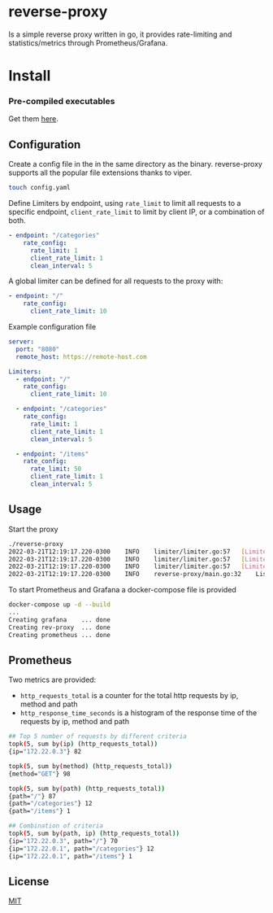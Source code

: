 # reverse-proxy

Is a simple reverse proxy written in go, it provides rate-limiting and statistics/metrics through Prometheus/Grafana.

# Install

### Pre-compiled executables

Get them [here](https://github.com/alejandroik/reverse-proxy/releases).

## Configuration

Create a config file in the in the same directory as the binary. reverse-proxy supports all the popular file extensions thanks to viper.

```bash
touch config.yaml
```

Define Limiters by endpoint, using `rate_limit` to limit all requests to a specific endpoint, `client_rate_limit` to limit by client IP, or a combination of both.

```yaml
- endpoint: "/categories"
    rate_config:
      rate_limit: 1
      client_rate_limit: 1
      clean_interval: 5
```

A global limiter can be defined for all requests to the proxy with:

```yaml
- endpoint: "/"
    rate_config:
      client_rate_limit: 10
```

Example configuration file

```yaml
server:
  port: "8080"
  remote_host: https://remote-host.com

Limiters:
  - endpoint: "/"
    rate_config:
      client_rate_limit: 10

  - endpoint: "/categories"
    rate_config:
      rate_limit: 1
      client_rate_limit: 1
      clean_interval: 5

  - endpoint: "/items"
    rate_config:
      rate_limit: 50
      client_rate_limit: 1
      clean_interval: 5
```

## Usage

Start the proxy

```bash
./reverse-proxy
2022-03-21T12:19:17.220-0300	INFO	limiter/limiter.go:57	[Limiter] Started limiter for /
2022-03-21T12:19:17.220-0300	INFO	limiter/limiter.go:57	[Limiter] Started limiter for /categories
2022-03-21T12:19:17.220-0300	INFO	limiter/limiter.go:57	[Limiter] Started limiter for /items
2022-03-21T12:19:17.220-0300	INFO	reverse-proxy/main.go:32	Listening on 8080
```

To start Prometheus and Grafana a docker-compose file is provided

```bash
docker-compose up -d --build
...
Creating grafana    ... done
Creating rev-proxy  ... done
Creating prometheus ... done
```

## Prometheus

Two metrics are provided:

- `http_requests_total` is a counter for the total http requests by ip, method and path
- `http_response_time_seconds` is a histogram of the response time of the requests by ip, method and path

```bash
## Top 5 number of requests by different criteria
topk(5, sum by(ip) (http_requests_total))
{ip="172.22.0.3"} 82

topk(5, sum by(method) (http_requests_total))
{method="GET"} 98

topk(5, sum by(path) (http_requests_total))
{path="/"} 87
{path="/categories"} 12
{path="/items"} 1

## Combination of criteria
topk(5, sum by(path, ip) (http_requests_total))
{ip="172.22.0.3", path="/"} 70
{ip="172.22.0.1", path="/categories"} 12
{ip="172.22.0.1", path="/items"} 1
```

## License

[MIT](https://choosealicense.com/licenses/mit/)
